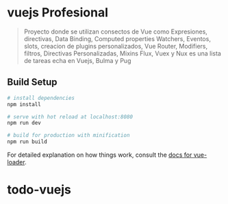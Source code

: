 # vuejs Profesional

> Proyecto donde se utilizan consectos de Vue como 
>Expresiones, directivas, Data Binding, Computed properties
>Watchers, Eventos, slots, creacion de plugins personalizados, 
>Vue Router, Modifiers, filtros, Directivas Personalizadas, Mixins
>Flux, Vuex y Nux
> es una lista de tareas echa en Vuejs, Bulma y Pug 

## Build Setup

``` bash
# install dependencies
npm install

# serve with hot reload at localhost:8080
npm run dev

# build for production with minification
npm run build
```

For detailed explanation on how things work, consult the [docs for vue-loader](http://vuejs.github.io/vue-loader).
# todo-vuejs
